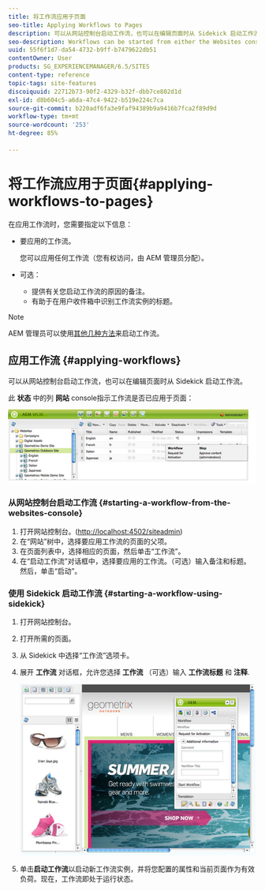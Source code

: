 ```yaml
---
title: 将工作流应用于页面
seo-title: Applying Workflows to Pages
description: 可以从网站控制台启动工作流，也可以在编辑页面时从 Sidekick 启动工作流。
seo-description: Workflows can be started from either the Websites console or, when editing a page, from Sidekick.
uuid: 55f6f1d7-da54-4732-b9ff-b7479622db51
contentOwner: User
products: SG_EXPERIENCEMANAGER/6.5/SITES
content-type: reference
topic-tags: site-features
discoiquuid: 22712b73-90f2-4329-b32f-dbb7ce802d1d
exl-id: d8b604c5-a6da-47c4-9422-b519e224c7ca
source-git-commit: b220adf6fa3e9faf94389b9a9416b7fca2f89d9d
workflow-type: tm+mt
source-wordcount: '253'
ht-degree: 85%

---
```


# 将工作流应用于页面{#applying-workflows-to-pages}

在应用工作流时，您需要指定以下信息：

* 要应用的工作流。

   您可以应用任何工作流（您有权访问，由 AEM 管理员分配）。
* 可选：

   * 提供有关您启动工作流的原因的备注。
   * 有助于在用户收件箱中识别工作流实例的标题。

>[!NOTE]
>
>AEM 管理员可以使用[其他几种方法](/help/sites-administering/workflows-starting.md)来启动工作流。

## 应用工作流 {#applying-workflows}

可以从网站控制台启动工作流，也可以在编辑页面时从 Sidekick 启动工作流。

此 **状态** 中的列 **网站** console指示工作流是否已应用于页面：

![workflowstatus](assets/workflowstatus.png)

### 从网站控制台启动工作流 {#starting-a-workflow-from-the-websites-console}

1. 打开网站控制台。([http://localhost:4502/siteadmin](http://localhost:4502/siteadmin))
1. 在“网站”树中，选择要应用工作流的页面的父项。
1. 在页面列表中，选择相应的页面，然后单击“工作流”。
1. 在“启动工作流”对话框中，选择要应用的工作流。（可选）输入备注和标题。然后，单击“启动”。

### 使用 Sidekick 启动工作流 {#starting-a-workflow-using-sidekick}

1. 打开网站控制台。
1. 打开所需的页面。
1. 从 Sidekick 中选择“工作流”选项卡。
1. 展开 **工作流** 对话框，允许您选择 **工作流** （可选）输入 **工作流标题** 和 **注释**.

   ![workflowstartsidekick](assets/workflowstartsidekick.png)

1. 单击&#x200B;**启动工作流**&#x200B;以启动新工作流实例，并将您配置的属性和当前页面作为有效负荷。现在，工作流即处于运行状态。
